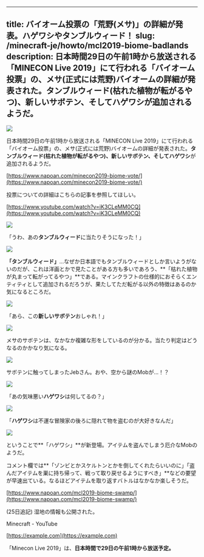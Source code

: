 
---
title: バイオーム投票の「荒野(メサ)」の詳細が発表。ハゲワシやタンブルウィード！
slug: /minecraft-je/howto/mcl2019-biome-badlands
description: 日本時間29日の午前1時から放送される「MINECON Live 2019」にて行われる「バイオーム投票」の、メサ(正式には荒野)バイオームの詳細が発表された。タンブルウィード(枯れた植物が転がるやつ)、新しいサボテン、そしてハゲワシが追加されるようだ。
---

![](https://cdn-ak.f.st-hatena.com/images/fotolife/s/sasigume/20210208/20210208105740.jpg)

日本時間29日の午前1時から放送される「MINECON Live 2019」にて行われる「バイオーム投票」の、メサ(正式には荒野)バイオームの詳細が発表された。**タンブルウィード(枯れた植物が転がるやつ)、新しいサボテン、そしてハゲワシ**が追加されるようだ。

[https://www.napoan.com/minecon2019-biome-vote/](https://www.napoan.com/minecon2019-biome-vote/)

投票についての詳細はこちらの記事を参照してほしい。

[https://www.youtube.com/watch?v=iK3CLeMM0CQ](https://www.youtube.com/watch?v=iK3CLeMM0CQ)

![](https://cdn-ak.f.st-hatena.com/images/fotolife/s/sasigume/20210208/20210208121043.jpg)

「うわ、あの**タンブルウィード**に当たりそうになった！」

![](https://cdn-ak.f.st-hatena.com/images/fotolife/s/sasigume/20210208/20210208105417.jpg)

**「タンブルウィード」**…なぜか日本語でもタンブルウィードとしか言いようがないのだが、これは洋画とかで見たことがある方も多いであろう、**「枯れた植物が丸まって転がってるやつ」**である。マインクラフトの仕様的におそらくエンティティとして追加されるだろうが、果たしてただ転がる以外の特徴はあるのか気になるところだ。

![](https://cdn-ak.f.st-hatena.com/images/fotolife/s/sasigume/20210208/20210208121047.jpg)

「あら、この**新しいサボテン**おしゃれ！」

![](https://cdn-ak.f.st-hatena.com/images/fotolife/s/sasigume/20210208/20210208101639.jpg)

メサのサボテンは、なかなか複雑な形をしているのが分かる。当たり判定はどうなるのかかなり気になる。

![](https://cdn-ak.f.st-hatena.com/images/fotolife/s/sasigume/20210208/20210208121056.jpg)

サボテンに触ってしまったJebさん。おや、空から謎のMobが…！？

![](https://cdn-ak.f.st-hatena.com/images/fotolife/s/sasigume/20210208/20210208121051.jpg)

「あの気味悪い**ハゲワシ**は何してるの？」

![](https://cdn-ak.f.st-hatena.com/images/fotolife/s/sasigume/20210208/20210208121059.jpg)

「**ハゲワシ**は不運な冒険家の後ろに隠れて物を盗むのが大好きなんだ」

![](https://cdn-ak.f.st-hatena.com/images/fotolife/s/sasigume/20210208/20210208122603.jpg)

ということで**「ハゲワシ」**が新登場。アイテムを盗んでしまう厄介なMobのようだ。

コメント欄では**「ゾンビとかスケルトンとかを倒してくれたらいいのに」「盗んだアイテムを巣に持ち帰って、戦って取り戻せるようにすべき」**などの要望が早速出ている。なるほどアイテムを取り返すバトルはなかなか楽しそうだ。

[https://www.napoan.com/mcl2019-biome-swamp/](https://www.napoan.com/mcl2019-biome-swamp/)

(25日追記) 湿地の情報も公開された。

Minecraft - YouTube

[https://example.com](https://example.com)

「Minecon Live 2019」は、**日本時間で29日の午前1時から放送予定。**
